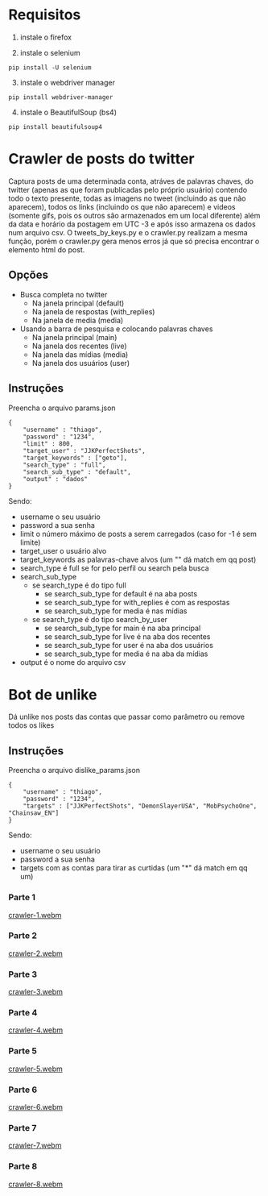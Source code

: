 # Requisitos

1. instale o firefox

2. instale o selenium
```
pip install -U selenium
```
3. instale o webdriver manager
```
pip install webdriver-manager
```
4. instale o BeautifulSoup (bs4)
```
pip install beautifulsoup4
```

# Crawler de posts do twitter

Captura posts de uma determinada conta, atráves de palavras chaves, do twitter (apenas as que foram publicadas pelo próprio usuário) contendo
todo o texto presente, todas as imagens no tweet (incluindo as que não aparecem), todos os links (incluindo os que não aparecem) e
videos (somente gifs, pois os outros são armazenados em um local diferente) além da data e horário da postagem em UTC -3 e após isso armazena os dados num arquivo csv. O tweets_by_keys.py e o crawler.py realizam a mesma função, porém o crawler.py gera menos erros já que só precisa encontrar o elemento html do post.

## Opções
- Busca completa no twitter
    - Na janela principal (default)
    - Na janela de respostas (with_replies)
    - Na janela de media (media)
- Usando a barra de pesquisa e colocando palavras chaves
    - Na janela principal (main)
    - Na janela dos recentes (live)
    - Na janela das mídias (media)
    - Na janela dos usuários (user)

## Instruções

Preencha o arquivo params.json

```
{
    "username" : "thiago",
    "password" : "1234",
    "limit" : 800,
    "target_user" : "JJKPerfectShots",
    "target_keywords" : ["geto"],
    "search_type" : "full",
    "search_sub_type" : "default",
    "output" : "dados"
}
```

Sendo:

- username o seu usuário
- password a sua senha
- limit o número máximo de posts a serem carregados (caso for -1 é sem limite)
- target_user o usuário alvo
- target_keywords as palavras-chave alvos (um "" dá match em qq post)
- search_type é full se for pelo perfil ou search pela busca
- search_sub_type
    - se search_type é do tipo full
        - se search_sub_type for default é na aba posts
        - se search_sub_type for with_replies é com as respostas
        - se search_sub_type for media é nas mídias
    - se search_type é do tipo search_by_user
        - se search_sub_type for main é na aba principal
        - se search_sub_type for live é na aba dos recentes
        - se search_sub_type for user é na aba dos usuários
        - se search_sub_type for media é na aba da mídias
- output é o nome do arquivo csv

# Bot de unlike

Dá unlike nos posts das contas que passar como parâmetro ou remove todos os likes

## Instruções

Preencha o arquivo dislike_params.json

```
{
    "username" : "thiago",
    "password" : "1234",
    "targets" : ["JJKPerfectShots", "DemonSlayerUSA", "MobPsychoOne", "Chainsaw_EN"]
}
```

Sendo:

- username o seu usuário
- password a sua senha
- targets com as contas para tirar as curtidas (um "*" dá match em qq um)

### Parte 1
[crawler-1.webm](https://github.com/ThiagoFBastos/crawler_twitter/assets/40869714/e8f6631f-b275-4ad3-8569-5b6556a0a616)

### Parte 2
[crawler-2.webm](https://github.com/ThiagoFBastos/crawler_twitter/assets/40869714/87c7a47a-1b72-4b41-8c9c-55b839d31636)

### Parte 3
[crawler-3.webm](https://github.com/ThiagoFBastos/crawler_twitter/assets/40869714/23ff993a-f77d-4ab4-a74e-d136732fc44f)

### Parte 4
[crawler-4.webm](https://github.com/ThiagoFBastos/crawler_twitter/assets/40869714/a07279f5-03fa-439c-a12b-56c2beffcef7)

### Parte 5
[crawler-5.webm](https://github.com/ThiagoFBastos/crawler_twitter/assets/40869714/6c803999-76fc-48eb-8dbe-f4e1f148c425)

### Parte 6
[crawler-6.webm](https://github.com/ThiagoFBastos/crawler_twitter/assets/40869714/9d1c46b0-3ec5-437c-8889-6145bd6501e7)

### Parte 7
[crawler-7.webm](https://github.com/ThiagoFBastos/crawler_twitter/assets/40869714/26bc8175-4328-4f98-b5f0-b8412ee8c0b9)

### Parte 8
[crawler-8.webm](https://github.com/ThiagoFBastos/crawler_twitter/assets/40869714/c86dabc2-b946-4eac-8e63-c115412112c9)
